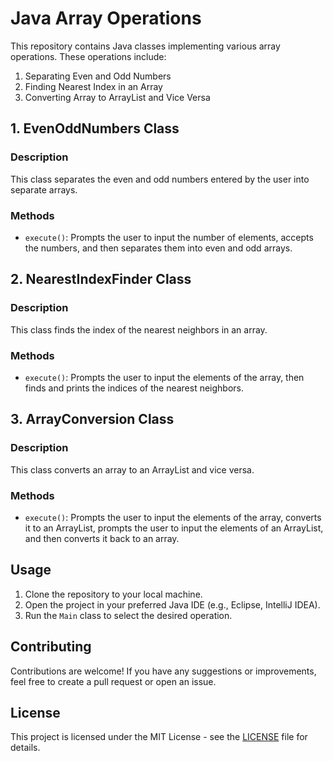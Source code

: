 # Java Array Operations

This repository contains Java classes implementing various array operations. These operations include:

1. Separating Even and Odd Numbers
2. Finding Nearest Index in an Array
3. Converting Array to ArrayList and Vice Versa

## 1. EvenOddNumbers Class

### Description
This class separates the even and odd numbers entered by the user into separate arrays.

### Methods
- `execute()`: Prompts the user to input the number of elements, accepts the numbers, and then separates them into even and odd arrays.

## 2. NearestIndexFinder Class

### Description
This class finds the index of the nearest neighbors in an array.

### Methods
- `execute()`: Prompts the user to input the elements of the array, then finds and prints the indices of the nearest neighbors.

## 3. ArrayConversion Class

### Description
This class converts an array to an ArrayList and vice versa.

### Methods
- `execute()`: Prompts the user to input the elements of the array, converts it to an ArrayList, prompts the user to input the elements of an ArrayList, and then converts it back to an array.

## Usage
1. Clone the repository to your local machine.
2. Open the project in your preferred Java IDE (e.g., Eclipse, IntelliJ IDEA).
3. Run the `Main` class to select the desired operation.

## Contributing
Contributions are welcome! If you have any suggestions or improvements, feel free to create a pull request or open an issue.

## License
This project is licensed under the MIT License - see the [LICENSE](LICENSE) file for details.
